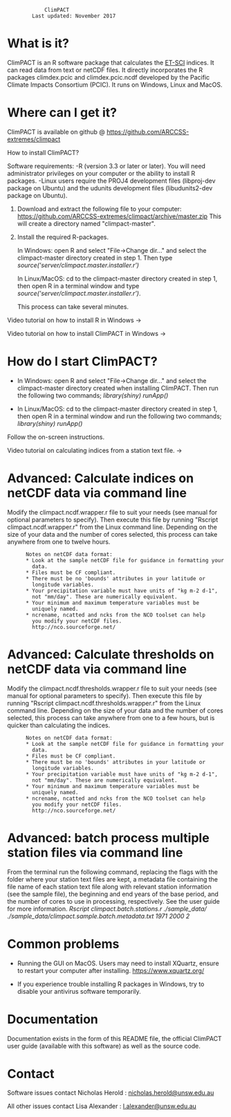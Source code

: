 

				ClimPACT
			Last updated: November 2017


#  What is it?
  
ClimPACT is an R software package that calculates the [ET-SCI](http://www.wmo.int/pages/prog/wcp/ccl/opace/opace4/ET-SCI-4-1.php) indices. It can read 
data from text or netCDF files. It directly incorporates the R packages climdex.pcic 
and climdex.pcic.ncdf developed by the Pacific Climate Impacts Consortium (PCIC). It
runs on Windows, Linux and MacOS.
  
  
#  Where can I get it?
  
ClimPACT is available on github @ https://github.com/ARCCSS-extremes/climpact


How to install ClimPACT?

Software requirements:
    -R (version 3.3 or later or later). You will need administrator privileges 
     on your computer or the ability to install R packages.
    -Linux users require the PROJ4 development files (libproj-dev package on 
     Ubuntu) and the udunits development files (libudunits2-dev package 
     on Ubuntu).

1. Download and extract the following file to your computer:
   https://github.com/ARCCSS-extremes/climpact/archive/master.zip
   This will create a directory named "climpact-master".

2. Install the required R-packages.

   In Windows: open R and select "File->Change dir..." and select the
   climpact-master directory created in step 1. Then type
   *source('server/climpact.master.installer.r')*

   In Linux/MacOS: cd to the climpact-master directory created in
   step 1, then open R in a terminal window and type
   *source('server/climpact.master.installer.r')*.

   This process can take several minutes.

Video tutorial on how to install R in Windows
-> 

Video tutorial on how to install ClimPACT in Windows
-> 


#  How do I start ClimPACT?

* In Windows: open R and select "File->Change dir..." and select the 
climpact-master directory created when installing ClimPACT. Then run the 
following two commands;
*library(shiny)*
*runApp()*

* In Linux/MacOS: cd to the climpact-master directory created in
step 1, then open R in a terminal window and run the following two
commands;
*library(shiny)*
*runApp()*

Follow the on-screen instructions.

Video tutorial on calculating indices from a station text file.
-> 


#  Advanced: Calculate indices on netCDF data via command line

Modify the climpact.ncdf.wrapper.r file to suit your needs (see manual
for optional parameters to specify). Then execute this file by running 
"Rscript climpact.ncdf.wrapper.r" from the Linux command line. Depending
on the size of your data and the number of cores selected, this process
can take anywhere from one to twelve hours.

          Notes on netCDF data format:
          * Look at the sample netCDF file for guidance in formatting your
            data.
          * Files must be CF compliant.
          * There must be no 'bounds' attributes in your latitude or 
            longitude variables.
          * Your precipitation variable must have units of "kg m-2 d-1",
            not "mm/day". These are numerically equivalent.
          * Your minimum and maximum temperature variables must be 
            uniquely named.
          * ncrename, ncatted and ncks from the NCO toolset can help 
            you modify your netCDF files.
            http://nco.sourceforge.net/

				
#  Advanced: Calculate thresholds on netCDF data via command line

Modify the climpact.ncdf.thresholds.wrapper.r file to suit your needs (see manual
for optional parameters to specify). Then execute this file by running 
"Rscript climpact.ncdf.thresholds.wrapper.r" from the Linux command line. Depending
on the size of your data and the number of cores selected, this process
can take anywhere from one to a few hours, but is quicker than calculating 
    the indices.

          Notes on netCDF data format:
          * Look at the sample netCDF file for guidance in formatting your
            data.
          * Files must be CF compliant.
          * There must be no 'bounds' attributes in your latitude or 
            longitude variables.
          * Your precipitation variable must have units of "kg m-2 d-1",
            not "mm/day". These are numerically equivalent.
          * Your minimum and maximum temperature variables must be 
            uniquely named.
          * ncrename, ncatted and ncks from the NCO toolset can help 
            you modify your netCDF files.
            http://nco.sourceforge.net/

				
#  Advanced: batch process multiple station files via command line

From the terminal run the following command, replacing the flags
with the folder where your station text files are kept, a metadata file
containing the file name of each station text file along with relevant 
station information (see the sample file), the beginning and end years of 
the base period, and the number of cores to use in processing, respectively. 
See the user guide for more information.
*Rscript climpact.batch.stations.r ./sample_data/ ./sample_data/climpact.sample.batch.metadata.txt 1971 2000 2*


#  Common problems

* Running the GUI on MacOS. Users may need to install XQuartz, ensure
  to restart your computer after installing. https://www.xquartz.org/

* If you experience trouble installing R packages in Windows, try to disable
  your antivirus software temporarily.


#  Documentation
  
Documentation exists in the form of this README file, the official ClimPACT
user guide (available with this software) as well as the source code.


#  Contact
  
Software issues contact Nicholas Herold : nicholas.herold@unsw.edu.au
 
All other issues contact Lisa Alexander : l.alexander@unsw.edu.au

